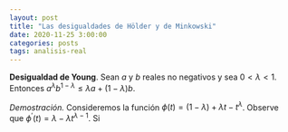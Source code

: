 ```yaml
---
layout: post
title: "Las desigualdades de Hölder y de Minkowski"
date: 2020-11-25 3:00:00
categories: posts
tags: analisis-real
---
```




**Desigualdad de Young**. Sean $a$ y $b$ reales no negativos y sea $0 < \lambda < 1$. Entonces $a^\lambda b^{1 - \lambda} \leq \lambda a + (1 - \lambda ) b$.

*Demostración.* Consideremos la función $\phi(t) = (1 - \lambda) + \lambda t - t^{\lambda}$. Observe que $\phi^\prime(t) = \lambda - \lambda t^{\lambda - 1}$. Si 